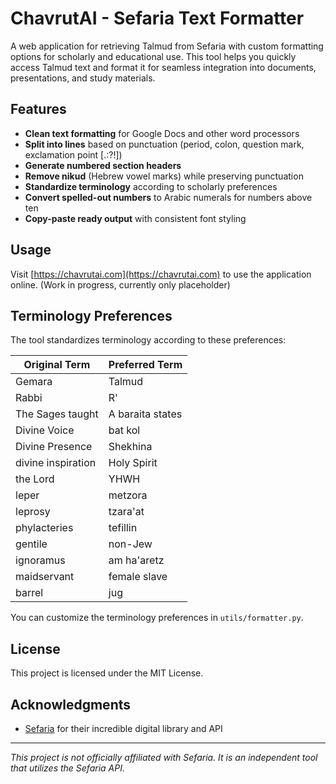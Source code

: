 # ChavrutAI - Sefaria Text Formatter

A web application for retrieving Talmud from Sefaria with custom formatting options for scholarly and educational use. This tool helps you quickly access Talmud text and format it for seamless integration into documents, presentations, and study materials.

## Features

- **Clean text formatting** for Google Docs and other word processors
- **Split into lines** based on punctuation (period, colon, question mark, exclamation point [.:?!])
- **Generate numbered section headers**
- **Remove nikud** (Hebrew vowel marks) while preserving punctuation
- **Standardize terminology** according to scholarly preferences
- **Convert spelled-out numbers** to Arabic numerals for numbers above ten
- **Copy-paste ready output** with consistent font styling

## Usage

Visit [https://chavrutai.com](https://chavrutai.com) to use the application online. (Work in progress, currently only placeholder)

## Terminology Preferences

The tool standardizes terminology according to these preferences:

| Original Term | Preferred Term |
|---------------|----------------|
| Gemara | Talmud |
| Rabbi | R' |
| The Sages taught | A baraita states |
| Divine Voice | bat kol |
| Divine Presence | Shekhina |
| divine inspiration | Holy Spirit |
| the Lord | YHWH |
| leper | metzora |
| leprosy | tzara'at |
| phylacteries | tefillin |
| gentile | non-Jew |
| ignoramus | am ha'aretz |
| maidservant | female slave |
| barrel | jug |

You can customize the terminology preferences in `utils/formatter.py`.

## License

This project is licensed under the MIT License.

## Acknowledgments

- [Sefaria](https://www.sefaria.org/) for their incredible digital library and API

---

*This project is not officially affiliated with Sefaria. It is an independent tool that utilizes the Sefaria API.*
